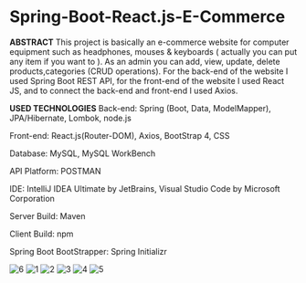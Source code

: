 # Spring-Boot-React.js-E-Commerce

**ABSTRACT**
This project is basically an e-commerce website for computer equipment such as headphones,
mouses & keyboards ( actually you can put any item if you want to ). As an admin you can
add, view, update, delete products,categories (CRUD operations). For the back-end of the
website I used Spring Boot REST API, for the front-end of the website I used React JS, and to
connect the back-end and front-end I used Axios.

**USED TECHNOLOGIES**
Back-end: Spring (Boot, Data, ModelMapper), JPA/Hibernate, Lombok, node.js

Front-end: React.js(Router-DOM), Axios, BootStrap 4, CSS

Database: MySQL, MySQL WorkBench

API Platform: POSTMAN

IDE: IntelliJ IDEA Ultimate by JetBrains, Visual Studio Code by Microsoft Corporation

Server Build: Maven

Client Build: npm

Spring Boot BootStrapper: Spring Initializr


![6](https://user-images.githubusercontent.com/44876635/170861482-903e3fbb-46d5-4e1e-a106-97520c61cdc0.png)
![1](https://user-images.githubusercontent.com/44876635/170861484-4f8849f7-4f7b-45ea-abb1-3f9e063fee70.png)
![2](https://user-images.githubusercontent.com/44876635/170861487-9871dc7b-e523-4d23-9d95-222b775c7653.png)
![3](https://user-images.githubusercontent.com/44876635/170861490-4ace1ccf-ef1a-49d0-9fa7-edbf572047fd.png)
![4](https://user-images.githubusercontent.com/44876635/170861492-c33d2adf-51cd-4110-91e7-ba32d187afd3.png)
![5](https://user-images.githubusercontent.com/44876635/170861493-20fae93a-9131-44c7-b44b-796ee0bd60d0.png)
